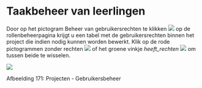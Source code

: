 # Taakbeheer van leerlingen

Door op het pictogram Beheer van gebruikersrechten te klikken ![](../../.gitbook/assets/graphics317%20%283%29.png) op de rollenbeheerpagina krijgt u een tabel met de gebruikersrechten binnen het project die indien nodig kunnen worden bewerkt. Klik op de rode pictogrammen zonder rechten ![](../../.gitbook/assets/graphics319%20%283%29.gif) of het groene vinkje _heeft_rechten_ ![](../../.gitbook/assets/graphics321%20%283%29.gif) om tussen beide te wisselen.

![](../../.gitbook/assets/graphics318%20%283%29.png)

Afbeelding 171: Projecten - Gebruikersbeheer

